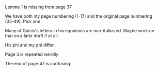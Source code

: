 Lemma 1 is missing from page 37

We have both my page numbering (1-17) and the original page numbering (35-49). Pick one.

Many of Galois's letters in his equations are non-italicized. Maybe work on that on a later draft if at all.

His phi and my phi differ.

Page 3 is repeated weirdly

The end of page 47 is confusing.
